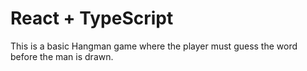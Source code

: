 # React + TypeScript

This is a basic Hangman game where the player must guess the word before the man is drawn.
